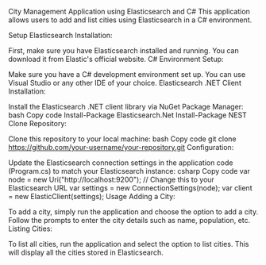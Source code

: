 City Management Application using Elasticsearch and C#
This application allows users to add and list cities using Elasticsearch in a C# environment.

Setup
Elasticsearch Installation:

First, make sure you have Elasticsearch installed and running. You can download it from Elastic's official website.
C# Environment Setup:

Make sure you have a C# development environment set up. You can use Visual Studio or any other IDE of your choice.
Elasticsearch .NET Client Installation:

Install the Elasticsearch .NET client library via NuGet Package Manager:
bash
Copy code
Install-Package Elasticsearch.Net
Install-Package NEST
Clone Repository:

Clone this repository to your local machine:
bash
Copy code
git clone https://github.com/your-username/your-repository.git
Configuration:

Update the Elasticsearch connection settings in the application code (Program.cs) to match your Elasticsearch instance:
csharp
Copy code
var node = new Uri("http://localhost:9200"); // Change this to your Elasticsearch URL
var settings = new ConnectionSettings(node);
var client = new ElasticClient(settings);
Usage
Adding a City:

To add a city, simply run the application and choose the option to add a city. Follow the prompts to enter the city details such as name, population, etc.
Listing Cities:

To list all cities, run the application and select the option to list cities. This will display all the cities stored in Elasticsearch.
